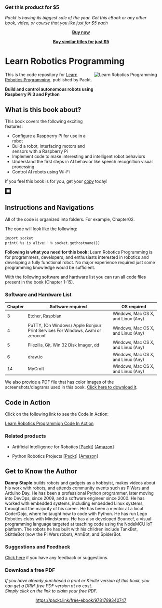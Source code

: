 
### Get this product for $5

<i>Packt is having its biggest sale of the year. Get this eBook or any other book, video, or course that you like just for $5 each</i>


<b><p align='center'>[Buy now](https://packt.link/9781789340747)</p></b>


<b><p align='center'>[Buy similar titles for just $5](https://subscription.packtpub.com/search)</p></b>


# Learn Robotics Programming

<a href="https://india.packtpub.com/in/hardware-and-creative/learn-robotics-programming?utm_source=github&utm_medium=repository&utm_campaign=9781789340747"><img src="https://india.packtpub.com/media/catalog/product/cache/a22c7d190d97ca25f5f1089471ab8502/b/1/b11057.png" alt="Learn Robotics Programming" height="256px" align="right"></a>

This is the code repository for [Learn Robotics Programming](https://www.packtpub.com/hardware-and-creative/learn-robotics-programming), published by Packt.

**Build and control autonomous robots using Raspberry Pi 3 and Python**

## What is this book about?

This book covers the following exciting features:
* Configure a Raspberry Pi for use in a robot
* Build a robot, interfacing motors and sensors with a Raspberry Pi
* Implement code to make interesting and intelligent robot behaviors
* Understand the first steps in AI behavior like speech recognition visual processing
* Control AI robots using Wi-Fi

If you feel this book is for you, get your [copy](https://www.amazon.com/dp/1789340748) today!

<a href="https://www.packtpub.com/?utm_source=github&utm_medium=banner&utm_campaign=GitHubBanner"><img src="https://raw.githubusercontent.com/PacktPublishing/GitHub/master/GitHub.png" 
alt="https://www.packtpub.com/" border="5" /></a>


## Instructions and Navigations
All of the code is organized into folders. For example, Chapter02.

The code will look like the following:
```
import socket
print('%s is alive!' % socket.gethostname())
```

**Following is what you need for this book:**
Learn Robotics Programming is for programmers, developers, and enthusiasts interested in robotics and developing a fully functional robot. No major experience required just some programming knowledge would be sufficient.	

With the following software and hardware list you can run all code files present in the book (Chapter 1-15).

### Software and Hardware List

| Chapter  | Software required                   | OS required                        |
| -------- | ------------------------------------| -----------------------------------|
| 3        | Etcher, Raspbian           | Windows, Mac OS X, and Linux (Any) |
| 4        | PuTTY, (On Windows) Apple Bonjour Print Services For Windows, Avahi or zeroconf   | Windows, Mac OS X, and Linux (Any) |
| 5        | Filezilla, Git, Win 32 Disk Imager, dd           | Windows, Mac OS X, and Linux (Any) |
| 6        | draw.io         | Windows, Mac OS X, and Linux (Any) |
| 14        | MyCroft           | Windows, Mac OS X, and Linux (Any) |


We also provide a PDF file that has color images of the screenshots/diagrams used in this book. [Click here to download it](https://www.packtpub.com/sites/default/files/downloads/9781789340747_ColorImages.pdf).

## Code in Action

Click on the following link to see the Code in Action:

[Learn Robotics Programmign Code In Action](http://bit.ly/2FLWiIr)

### Related products <Other books you may enjoy>
* Artificial Intelligence for Robotics [[Packt]](https://india.packtpub.com/in/hardware-and-creative/artificial-intelligence-robotics?utm_source=github&utm_medium=repository&utm_campaign=9781788835442) [[Amazon]](https://www.amazon.com/dp/1788835441)

* Python Robotics Projects [[Packt]](https://india.packtpub.com/in/hardware-and-creative/python-robotics-projects?utm_source=github&utm_medium=repository&utm_campaign=9781788832922) [[Amazon]](https://www.amazon.com/dp/1788832922)

## Get to Know the Author
**Danny Staple**  builds robots and gadgets as a hobbyist, makes videos about his work with robots, and attends community events such as PiWars and Arduino Day. He has been a professional Python programmer, later moving into DevOps, since 2009, and a software engineer since 2000. He has worked with embedded systems, including embedded Linux systems, throughout the majority of his career. He has been a mentor at a local CoderDojo, where he taught how to code with Python. He has run Lego Robotics clubs with Mindstorms. He has also developed Bounce!, a visual programming language targeted at teaching code using the NodeMCU IoT platform.
The robots he has built with his children include TankBot, SkittleBot (now the Pi Wars robot), ArmBot, and SpiderBot.



### Suggestions and Feedback
[Click here](https://docs.google.com/forms/d/e/1FAIpQLSdy7dATC6QmEL81FIUuymZ0Wy9vH1jHkvpY57OiMeKGqib_Ow/viewform) if you have any feedback or suggestions.
### Download a free PDF

 <i>If you have already purchased a print or Kindle version of this book, you can get a DRM-free PDF version at no cost.<br>Simply click on the link to claim your free PDF.</i>
<p align="center"> <a href="https://packt.link/free-ebook/9781789340747">https://packt.link/free-ebook/9781789340747 </a> </p>